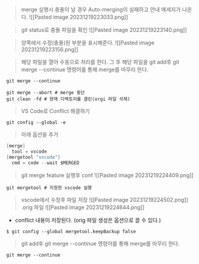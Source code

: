 >merge 실행시 충돌이 날 경우 Auto-merging이 실패하고 안내 메세지가 나온다.
![[Pasted image 20231219223033.png]]

>git status로 충돌 파일을 확인
![[Pasted image 20231219223140.png]]

> 양쪽에서 수정(충돌)된 부분을 표시해준다.
![[Pasted image 20231219223156.png]]

>해당 파일을 열어 수동으로 처리를 한다. 그 후 해당 파일을 git add후 git merge --continue 명령어를 통해 merge를 마무리 한다.
```shell
git merge --continue

git merge --abort # merge 중단
git clean -fd # 현재 디렉토리를 클린(orgi 파일 삭제)
```


>VS Code로 Conflict 해결하기
```shell
git config --global -e
```

> 아래 옵션을 추가
```groovy
[merge]
  tool = vscode
[mergetool "vscode"]
  cmd = code --wait $MERGED
```

>git merge feature 실행후 conf
![[Pasted image 20231219224409.png]]
```shell
git mergetool # 지정한 vscode 실행
```

>vscode에서 수정후 파일 저장
![[Pasted image 20231219224502.png]]
>.orig 파일
![[Pasted image 20231219224644.png]]
* conflict 내용이 저장된다. (orig 파일 생성은 옵션으로 끌 수 있다.)

```shell
$ git config --global mergetool.keepBackup false
```

> git add후 git merge --continue 명령어를 통해 merge를 마무리 한다.
```shell
git merge --continue
```

